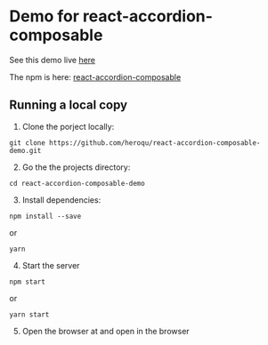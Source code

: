 # Demo for react-accordion-composable

See this demo live [here](https://heroqu.github.io/react-accordion-composable-demo/)

The npm is here: [react-accordion-composable](https://www.npmjs.com/package/react-accordion-composable)

## Running a local copy

1. Clone the porject locally:

`git clone https://github.com/heroqu/react-accordion-composable-demo.git`

2. Go the the projects directory:

`cd react-accordion-composable-demo`

3. Install dependencies:

`npm install --save`

or

`yarn`

4. Start the server

`npm start`

or

`yarn start`

5. Open the browser at
and open in the browser
